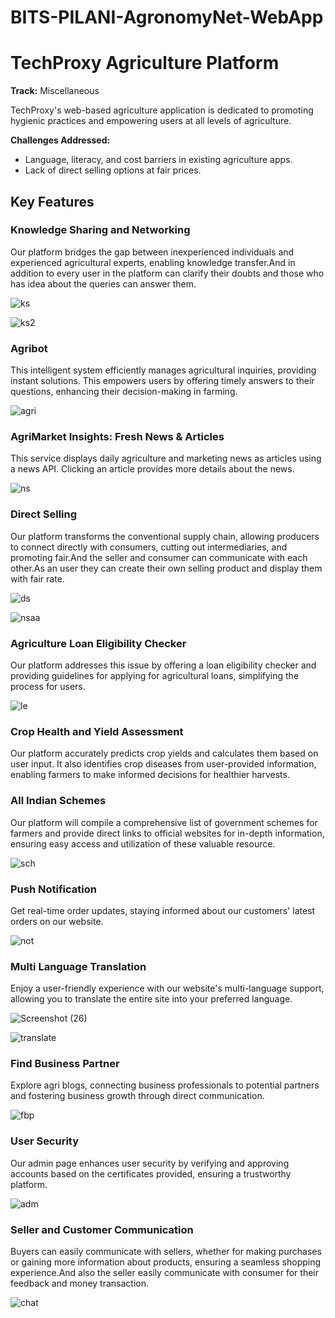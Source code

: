 # BITS-PILANI-AgronomyNet-WebApp

# TechProxy Agriculture Platform

**Track:** Miscellaneous

TechProxy's web-based agriculture application is dedicated to promoting hygienic practices and empowering users at all levels of agriculture. 

**Challenges Addressed:**
- Language, literacy, and cost barriers in existing agriculture apps.
- Lack of direct selling options at fair prices.

## Key Features

### Knowledge Sharing and Networking

Our platform bridges the gap between inexperienced individuals and experienced agricultural experts, enabling knowledge transfer.And in addition to every user in the platform can clarify their doubts and those who  has idea about the queries can answer them.

![ks](https://github.com/kiddoGirl/BITS-PILANI-AgronomyNet-WebApp/assets/103051896/eef3dd08-e0cd-472f-bb24-0380e0951633)

![ks2](https://github.com/kiddoGirl/BITS-PILANI-AgronomyNet-WebApp/assets/103051896/b5a65051-c952-4dd1-926a-7d9fe58662a5)

### Agribot

This intelligent system efficiently manages agricultural inquiries, providing instant solutions. This empowers users by offering timely answers to their questions, enhancing their decision-making in farming.

![agri](https://github.com/kiddoGirl/BITS-PILANI-AgronomyNet-WebApp/assets/103051896/063b5ad1-b56e-40ee-ba14-a93948e67361)

### AgriMarket Insights: Fresh News & Articles

This service displays daily agriculture and marketing news as articles using a news API. Clicking an article provides more details about the news.

![ns](https://github.com/kiddoGirl/BITS-PILANI-AgronomyNet-WebApp/assets/103051896/4868cfde-9ff7-4ed0-9f21-1b0fcef52664)

### Direct Selling

Our platform transforms the conventional supply chain, allowing producers to connect directly with consumers, cutting out intermediaries, and promoting fair.And the seller and consumer can communicate with each other.As an user they can create their own selling product and display them with fair rate.

![ds](https://github.com/kiddoGirl/BITS-PILANI-AgronomyNet-WebApp/assets/103051896/707fe5a5-aacf-4577-9e83-797d4e3eba7f)

![nsaa](https://github.com/kiddoGirl/BITS-PILANI-AgronomyNet-WebApp/assets/103051896/46d732bd-7b21-4055-9d4e-bd0a6a9bbb5a)

### Agriculture Loan Eligibility Checker

Our platform addresses this issue by offering a loan eligibility checker and providing guidelines for applying for agricultural loans, simplifying the process for users.

![le](https://github.com/kiddoGirl/BITS-PILANI-AgronomyNet-WebApp/assets/103051896/fbba8fef-1afd-4e4c-91f0-0a7ae74a6f17)

### Crop Health and Yield Assessment

Our platform accurately predicts crop yields and calculates them based on user input. It also identifies crop diseases from user-provided information, enabling farmers to make informed decisions for healthier harvests.

### All Indian Schemes

Our platform will compile a comprehensive list of government schemes for farmers and provide direct links to official websites for in-depth information, ensuring easy access and utilization of these valuable resource.

![sch](https://github.com/kiddoGirl/BITS-PILANI-AgronomyNet-WebApp/assets/103051896/8b22feda-cbbf-418c-976c-1c60ee9fa7e5)

### Push Notification

Get real-time order updates, staying informed about our customers' latest orders on our website.

![not](https://github.com/kiddoGirl/BITS-PILANI-AgronomyNet-WebApp/assets/103051896/3485bc03-bbba-4a7d-9313-d0a4f6971d5d)

### Multi Language Translation

Enjoy a user-friendly experience with our website's multi-language support, allowing you to translate the entire site into your preferred language.

![Screenshot (26)](https://github.com/kiddoGirl/BITS-PILANI-AgronomyNet-WebApp/assets/103051896/439a954d-3f9e-4eec-a1a9-299dba14f511)

![translate](https://github.com/kiddoGirl/BITS-PILANI-AgronomyNet-WebApp/assets/103051896/f02d3eb5-dddd-4788-81cd-ed6ed315da85)


### Find Business Partner

Explore agri blogs, connecting business professionals to potential partners and fostering business growth through direct communication.

![fbp](https://github.com/kiddoGirl/BITS-PILANI-AgronomyNet-WebApp/assets/103051896/1ef1e67e-d045-49a3-9167-5093be535506)

### User Security

Our admin page enhances user security by verifying and approving accounts based on the certificates provided, ensuring a trustworthy platform.

![adm](https://github.com/kiddoGirl/BITS-PILANI-AgronomyNet-WebApp/assets/103051896/268c9a85-5761-43a7-aa63-6e8cc19e71e5)

### Seller and Customer Communication

Buyers can easily communicate with sellers, whether for making purchases or gaining more information about products, ensuring a seamless shopping experience.And also the seller easily communicate with consumer for their feedback and money transaction.

![chat](https://github.com/kiddoGirl/BITS-PILANI-AgronomyNet-WebApp/assets/103051896/119846cf-4f19-482d-a2d6-38231ec641f9)









